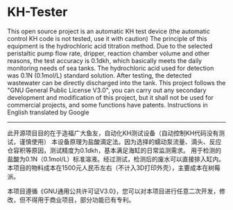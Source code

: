 # KH-Tester
This open source project is an automatic KH test device (the automatic control KH code is not tested, use it with caution)
The principle of this equipment is the hydrochloric acid titration method. Due to the selected peristaltic pump flow rate, dripper, reaction chamber volume and other reasons, the test accuracy is 0.1dkh, which basically meets the daily monitoring needs of sea tanks.
The hydrochloric acid used for detection was 0.1N (0.1mol/L) standard solution. After testing, the detected wastewater can be directly discharged into the tank.
This project follows the "GNU General Public License V3.0", you can carry out any secondary development and modification of this project, but it shall not be used for commercial projects, and some functions have patents.
Instructions in English translated by Google

--------------------------------------------------------------------------------------------------------------------------------
此开源项目目的在于造福广大鱼友，自动化KH测试设备（自动控制KH代码没有测试，谨慎使用）
本设备原理为盐酸滴定法。因为选择的蠕动泵流量、滴头、反应仓容积等原因，测试精度为0.1dkh，基本满足海缸的日常监测需求。
用于检测的盐酸为0.1N（0.1mol/L）标准溶液。经过测试，检测后的废水可以直接排入缸内。
本项目的物料成本在1500元人民币左右（不计入3D打印外壳），主要成本在树莓派。

本项目遵循《GNU通用公共许可证V3.0》，您可以对本项目进行任意二次开发，修改，但不得用于商业项目，部分功能已有专利。


